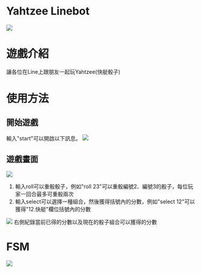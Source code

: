 # Yahtzee Linebot
![](https://imgur.com/a/bFftLvk.jpg)
# 遊戲介紹
讓各位在Line上跟朋友一起玩Yahtzee(快艇骰子)
# 使用方法
## 開始遊戲
輸入"start"可以開啟以下訊息。
![](https://imgur.com/a/ErsfZ5P.jpg)
## 遊戲畫面
![](https://imgur.com/a/CkwOqbK.jpg)
1. 輸入roll可以重骰骰子，例如"roll 23"可以重骰編號2、編號3的骰子，每位玩家一回合最多可重骰兩次
2. 輸入select可以選擇一種組合，然後獲得括號內的分數，例如"select 12"可以獲得"12.快艇"欄位括號內的分數

![](https://imgur.com/a/TvIh7gK.jpg)
右側紀錄當前已得的分數以及現在的骰子組合可以獲得的分數

# FSM 
![](https://imgur.com/a/bv9Raky.png)